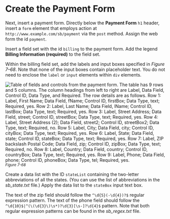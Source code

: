 # Create the Payment Form

Next, insert a payment form. Directly below the **Payment Form** `h1` header, insert a `form` element that employs action at `http://www.example.com/sb/payment` via the `post` method. Assign the web form the id `payment`.

Insert a field set with the id `billing` to the payment form. Add the legend **Billing Information (required)** to the field set.

Within the billing field set, add the labels and input boxes specified in *Figure 7–68*. Note that none of the input boxes contain placeholder text. You do not need to enclose the `label` or `input` elements within `div` elements.

![Table of fields and controls from the payment form. The table has 9 rows and 5 columns. The column headings from left to right are Label, Data Field, Control ID, Data Type, and Required. The row details are as follows. Row 1: Label, First Name; Data Field, fName; Control ID, firstBox; Data Type, text; Required, yes. Row 2: Label, Last Name; Data Field, lName; Control ID, lastBox; Data Type, text; Required, yes. Row 3: Label, Street Address; Data Field, street; Control ID, streetBox; Data Type, text; Required, yes. Row 4: Label, Street Address (2); Data Field, street2; Control ID, streetBox2; Data Type, text; Required, no. Row 5: Label, City; Data Field, city; Control ID, cityBox; Data Type, text; Required, yes. Row 6: Label, State; Data Field, state; Control ID, stateBox; Data Type, text; Required, yes. Row 7: Label, ZIP backslash Postal Code; Data Field, zip; Control ID, zipBox; Data Type, text; Required, no. Row 8: Label, Country; Data Field, country; Control ID, countryBox; Data Type, text; Required, yes. Row 9: Label, Phone; Data Field, phone; Control ID, phoneBox; Data Type, tel; Required, yes.](../assets/le2NdknRIKbbuB3O89Su.png)
<sup>*Figure 7-68*</sup>

Create a data list with the ID `stateList` containing the two-letter abbreviations of all the states. (You can use the list of abbreviations in the *sb_state.txt* file.) Apply the data list to the `stateBox` input text box. 

The text of the zip field should follow the `^\d{5}(-\d{4})?$` regular expression pattern. The text of the phone field should follow the `^\d{10}$|^(\(\d{3}\)\s*)?\d{3}[\s-]?\d{4}$` pattern. Note that both regular expression patterns can be found in the *sb_regex.txt* file.



